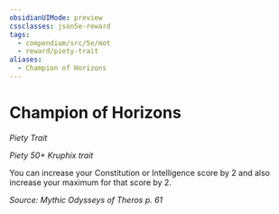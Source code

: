 ```yaml
---
obsidianUIMode: preview
cssclasses: json5e-reward
tags:
  - compendium/src/5e/mot
  - reward/piety-trait
aliases:
  - Champion of Horizons
---
```

# Champion of Horizons
*Piety Trait*  

*Piety 50+ Kruphix trait*

You can increase your Constitution or Intelligence score by 2 and also increase your maximum for that score by 2.

*Source: Mythic Odysseys of Theros p. 61*